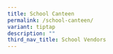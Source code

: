 ```yaml
---
title: School Canteen
permalink: /school-canteen/
variant: tiptap
description: ""
third_nav_title: School Vendors
---
```

